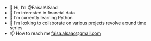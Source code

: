 - 👋 Hi, I’m @FaisalAlSaad
- 👀 I’m interested in financial data
- 🌱 I’m currently learning Python 
- 💞️ I’m looking to collaborate on various projects revolve around time series
- 📫 How to reach me faisa.alsaad@gmail.com

<!---
FaisalAlSaad/FaisalAlSaad is a ✨ special ✨ repository because its `README.md` (this file) appears on your GitHub profile.
You can click the Preview link to take a look at your changes.
--->
